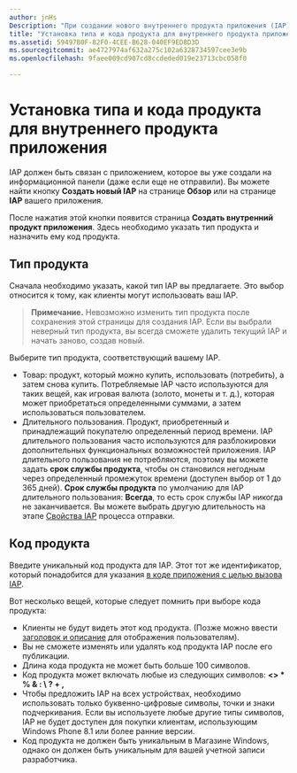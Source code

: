 ```yaml
---
author: jnHs
Description: "При создании нового внутреннего продукта приложения (IAP) на информационной панели Центра разработки для Windows вам потребуется указать тип продукта и назначить ему код продукта."
title: "Установка типа и кода продукта для внутреннего продукта приложения"
ms.assetid: 59497B0F-82F0-4CEE-B628-040EF9ED8D3D
ms.sourcegitcommit: ae4727974af632a275c102a6328734597cee3e9b
ms.openlocfilehash: 9faee009cd907cd8ccdeded019e23713cbc058f0

---
```


# Установка типа и кода продукта для внутреннего продукта приложения

IAP должен быть связан с приложением, которое вы уже создали на информационной панели (даже если еще не отправили). Вы можете найти кнопку **Создать новый IAP** на странице **Обзор** или на странице **IAP** вашего приложения.

После нажатия этой кнопки появится страница **Создать внутренний продукт приложения**. Здесь необходимо указать тип продукта и назначить ему код продукта.

## Тип продукта

Сначала необходимо указать, какой тип IAP вы предлагаете. Это выбор относится к тому, как клиенты могут использовать ваш IAP.

> **Примечание.** Невозможно изменить тип продукта после сохранения этой страницы для создания IAP. Если вы выбрали неверный тип продукта, вы всегда сможете удалить текущий IAP и начать заново, создав новый.

Выберите тип продукта, соответствующий вашему IAP.

- Товар: продукт, который можно купить, использовать (потребить), а затем снова купить. Потребляемые IAP часто используются для таких вещей, как игровая валюта (золото, монеты и т. д.), которая может приобретаться определенными суммами, а затем использоваться пользователем.
- Длительного пользования. Продукт, приобретенный и принадлежащий покупателю определенный период времени. IAP длительного пользования часто используются для разблокировки дополнительных функциональных возможностей приложения. IAP длительного пользования не потребляются, поэтому вы можете задать **срок службы продукта**, чтобы он становился негодным через определенный промежуток времени (доступен выбор от 1 до 365 дней). **Срок службы продукта** по умолчанию для IAP длительного пользования: **Всегда**, то есть срок службы IAP никогда не заканчивается. Вы можете выбрать другую длительность на этапе [Свойства IAP](enter-iap-properties.md) процесса отправки.

## Код продукта

Введите уникальный код продукта для IAP. Этот тот же идентификатор, который понадобится для указания [в коде приложения с целью вызова IAP](https://msdn.microsoft.com/library/windows/apps/mt219684).

Вот несколько вещей, которые следует помнить при выборе кода продукта:

-   Клиенты не будут видеть этот код продукта. (Позже можно ввести [заголовок и описание](create-iap-descriptions.md) для отображения пользователям).
-   Вы не сможете изменять или удалять код продукта IAP после его публикации.
-   Длина кода продукта не может быть больше 100 символов.
-   Код продукта может включать любые из следующих символов: **&lt;&gt; \* % & : \\ ? + ,**
-   Чтобы предложить IAP на всех устройствах, необходимо использовать только буквенно-цифровые символы, точки и знаки подчеркивания. Если вы используете любые другие типы символов, IAP не будет доступен для покупки клиентам, использующим Windows Phone 8.1 или более ранние версии.
-   Код продукта не должен быть уникальным в Магазине Windows, однако он должен быть уникальным для вашей учетной записи разработчика.
 







<!--HONumber=Jun16_HO5-->


